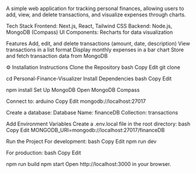 A simple web application for tracking personal finances, allowing users to add, view, and delete transactions, and visualize expenses through charts.

Tech Stack
Frontend: Next.js, React, Tailwind CSS
Backend: Node.js, MongoDB (Compass)
UI Components: Recharts for data visualization

Features
Add, edit, and delete transactions (amount, date, description)
View transactions in a list format
Display monthly expenses in a bar chart
Store and fetch transaction data from MongoDB


⚙️ Installation Instructions
Clone the Repository
bash
Copy
Edit
git clone <your-repository-url>

cd Personal-Finance-Visualizer
Install Dependencies
bash
Copy
Edit

npm install
Set Up MongoDB
Open MongoDB Compass

Connect to:
arduino
Copy
Edit
mongodb://localhost:27017

Create a database:
Database Name: financeDB
Collection: transactions

Add Environment Variables Create a .env.local file in the root directory:
bash
Copy
Edit
MONGODB_URI=mongodb://localhost:27017/financeDB

Run the Project
For development:
bash
Copy
Edit
npm run dev

For production:
bash
Copy
Edit

npm run build
npm start
Open http://localhost:3000 in your browser.
